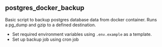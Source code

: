 ## postgres_docker_backup

Basic script to backup postgres database data from docker container. Runs a pg_dump and gzip to a defined destination.

* Set required environment variables using `.env.example` as a template. 
* Set up backup job using cron job